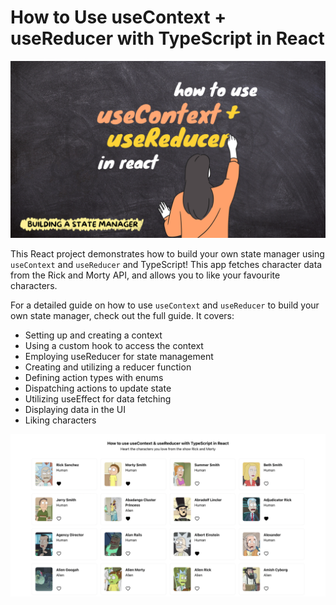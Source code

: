 # How to Use useContext + useReducer with TypeScript in React

![How to Use useContext + useReducer with TypeScript in React](src/assets/title.png)

This React project demonstrates how to build your own state manager using `useContext` and `useReducer` and TypeScript! This app fetches character data from the Rick and Morty API, and allows you to like your favourite characters.

For a detailed guide on how to use `useContext` and `useReducer` to build your own state manager, check out the full guide. It covers:

- Setting up and creating a context
- Using a custom hook to access the context
- Employing useReducer for state management
- Creating and utilizing a reducer function
- Defining action types with enums
- Dispatching actions to update state
- Utilizing useEffect for data fetching
- Displaying data in the UI
- Liking characters

![How to Use useContext + useReducer with TypeScript in React](src/assets/project-screenshot.png)
